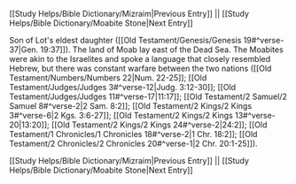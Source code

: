 [[Study Helps/Bible Dictionary/Mizraim|Previous Entry]]  ||  [[Study Helps/Bible Dictionary/Moabite Stone|Next Entry]]

 Son of Lot's eldest daughter ([[Old Testament/Genesis/Genesis 19#^verse-37|Gen. 19:37]]). The land of Moab lay east of the Dead Sea. The Moabites were akin to the Israelites and spoke a language that closely resembled Hebrew, but there was constant warfare between the two nations ([[Old Testament/Numbers/Numbers 22|Num. 22-25]]; [[Old Testament/Judges/Judges 3#^verse-12|Judg. 3:12-30]]; [[Old Testament/Judges/Judges 11#^verse-17|11:17]]; [[Old Testament/2 Samuel/2 Samuel 8#^verse-2|2 Sam. 8:2]]; [[Old Testament/2 Kings/2 Kings 3#^verse-6|2 Kgs. 3:6-27]]; [[Old Testament/2 Kings/2 Kings 13#^verse-20|13:20]]; [[Old Testament/2 Kings/2 Kings 24#^verse-2|24:2]]; [[Old Testament/1 Chronicles/1 Chronicles 18#^verse-2|1 Chr. 18:2]]; [[Old Testament/2 Chronicles/2 Chronicles 20#^verse-1|2 Chr. 20:1-25]]).

[[Study Helps/Bible Dictionary/Mizraim|Previous Entry]]  ||  [[Study Helps/Bible Dictionary/Moabite Stone|Next Entry]]